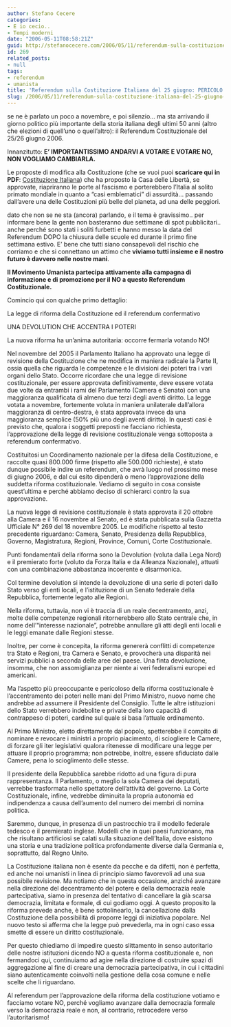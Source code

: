 ```yaml
---
author: Stefano Cecere
categories:
- E io cecio..
- Tempi moderni
date: "2006-05-11T08:58:21Z"
guid: http://stefanocecere.com/2006/05/11/referendum-sulla-costituzione-italiana-del-25-giugno-pericolo/
id: 269
related_posts:
- null
tags:
- referendum
- umanista
title: 'Referendum sulla Costituzione Italiana del 25 giugno: PERICOLO!'
slug: /2006/05/11/referendum-sulla-costituzione-italiana-del-25-giugno-pericolo/
---
```


se ne è parlato un poco a novembre, e poi silenzio&#8230; ma sta arrivando il giorno politico più importante della storia italiana degli ultimi 50 anni (altro che elezioni di quell&#8217;uno o quell&#8217;altro): il Referendum Costituzionale del 25/26 giugno 2006.

Innanzitutto: **E&#8217; IMPORTANTISSIMO ANDARVI A VOTARE E VOTARE NO, NON VOGLIAMO CAMBIARLA.**

<img src='/wp-content/italia_stropicciata.jpg' alt='' align='left' />Le proposte di modifica alla Costituzione (che se vuoi puoi **scaricare qui in PDF**: [Costituzione Italiana](/wp-content/costituzione_italiana.pdf "Costituzione Italiana")) che ha proposto la Casa delle Libertà, se approvate, riapriranno le porte al fascismo e porterebbero l&#8217;Italia al solito primato mondiale in quanto a &#8220;casi emblematici&#8221; di assurdità&#8230; passando dall&#8217;avere una delle Costituzioni più belle del pianeta, ad una delle peggiori.

dato che non se ne sta (ancora) parlando, e il tema è gravissimo.. per informare bene la gente non basteranno due settimane di spot pubblicitari.. anche perché sono stati i soliti furbetti e hanno messo la data del Referendum DOPO la chiusura delle scuole ed durante il primo fine settimana estivo. E&#8217; bene che tutti siano consapevoli del rischio che corriamo e che si connettano un attimo che **viviamo tutti insieme e il nostro futuro è davvero nelle nostre mani**.

**Il Movimento Umanista partecipa attivamente alla campagna di informazione e di promozione per il NO a questo Referendum Costituzionale.**
  
Comincio qui con qualche primo dettaglio:

La legge di riforma della Costituzione ed il referendum confermativo
  
UNA DEVOLUTION CHE ACCENTRA I POTERI
  
La nuova riforma ha un’anima autoritaria: occorre fermarla votando NO!

Nel novembre del 2005 il Parlamento Italiano ha approvato una legge di revisione della Costituzione che ne modifica in maniera radicale la Parte II, ossia quella che riguarda le competenze e le divisioni dei poteri tra i vari organi dello Stato. Occorre ricordare che una legge di revisione costituzionale, per essere approvata definitivamente, deve essere votata due volte da entrambi i rami del Parlamento (Camera e Senato) con una maggioranza qualificata di almeno due terzi degli aventi diritto. La legge votata a novembre, fortemente voluta in maniera unilaterale dall’allora maggioranza di centro-destra, è stata approvata invece da una maggioranza semplice (50% più uno degli aventi diritto). In questi casi è previsto che, qualora i soggetti preposti ne facciano richiesta, l’approvazione della legge di revisione costituzionale venga sottoposta a referendum confermativo.
   
Costituitosi un Coordinamento nazionale per la difesa della Costituzione, e raccolte quasi 800.000 firme (rispetto alle 500.000 richieste), è stato dunque possibile indire un referendum, che avrà luogo nel prossimo mese di giugno 2006, e dal cui esito dipenderà o meno l’approvazione della suddetta riforma costituzionale. Vediamo di seguito in cosa consiste quest’ultima e perché abbiamo deciso di schierarci contro la sua approvazione.
   
La nuova legge di revisione costituzionale è stata approvata il 20 ottobre alla Camera e il 16 novembre al Senato, ed è stata pubblicata sulla Gazzetta Ufficiale N° 269 del 18 novembre 2005. Le modifiche rispetto al testo precedente riguardano: Camera, Senato, Presidenza della Repubblica, Governo, Magistratura, Regioni, Province, Comuni, Corte Costituzionale.
   
Punti fondamentali della riforma sono la Devolution (voluta dalla Lega Nord) e il premierato forte (voluto da Forza Italia e da Alleanza Nazionale), attuati con una combinazione abbastanza incoerente e disarmonica.
   
Col termine devolution si intende la devoluzione di una serie di poteri dallo Stato verso gli enti locali, e l’istituzione di un Senato federale della Repubblica, fortemente legato alle Regioni.
   
Nella riforma, tuttavia, non vi è traccia di un reale decentramento, anzi, molte delle competenze regionali ritornerebbero allo Stato centrale che, in nome dell’“interesse nazionale”, potrebbe annullare gli atti degli enti locali e le leggi emanate dalle Regioni stesse.
   
Inoltre, per come è concepita, la riforma genererà conflitti di competenze tra Stato e Regioni, tra Camera e Senato, e provocherà una disparità nei servizi pubblici a seconda delle aree del paese. Una finta devoluzione, insomma, che non assomiglianza per niente ai veri federalismi europei ed americani.
   
Ma l’aspetto più preoccupante e pericoloso della riforma costituzionale è l’accentramento dei poteri nelle mani del Primo Ministro, nuovo nome che andrebbe ad assumere il Presidente del Consiglio. Tutte le altre istituzioni dello Stato verrebbero indebolite e private della loro capacità di contrappeso di poteri, cardine sul quale si basa l’attuale ordinamento.
   
Al Primo Ministro, eletto direttamente dal popolo, spetterebbe il compito di nominare e revocare i ministri a proprio piacimento, di sciogliere le Camere, di forzare gli iter legislativi qualora ritenesse di modificare una legge per attuare il proprio programma; non potrebbe, inoltre, essere sfiduciato dalle Camere, pena lo scioglimento delle stesse.
   
Il presidente della Repubblica sarebbe ridotto ad una figura di pura rappresentanza. Il Parlamento, o meglio la sola Camera dei deputati, verrebbe trasformata nello spettatore dell’attività del governo. La Corte Costituzionale, infine, vedrebbe diminuita la propria autonomia ed indipendenza a causa dell’aumento del numero dei membri di nomina politica.
   
Saremmo, dunque, in presenza di un pastrocchio tra il modello federale tedesco e il premierato inglese. Modelli che in quei paesi funzionano, ma che risultano artificiosi se calati sulla situazione dell’Italia, dove esistono una storia e una tradizione politica profondamente diverse dalla Germania e, soprattutto, dal Regno Unito.
   
La Costituzione italiana non è esente da pecche e da difetti, non è perfetta, ed anche noi umanisti in linea di principio siamo favorevoli ad una sua possibile revisione. Ma notiamo che in questa occasione, anziché avanzare nella direzione del decentramento del potere e della democrazia reale partecipativa, siamo in presenza del tentativo di cancellare la già scarsa democrazia, limitata e formale, di cui godiamo oggi. A questo proposito la riforma prevede anche, è bene sottolinearlo, la cancellazione dalla Costituzione della possibilità di proporre leggi di iniziativa popolare. Nel nuovo testo si afferma che la legge può prevederla, ma in ogni caso essa smette di essere un diritto costituzionale.
   
Per questo chiediamo di impedire questo slittamento in senso autoritario delle nostre istituzioni dicendo NO a questa riforma costituzionale e, non fermandoci qui, continuiamo ad agire nella direzione di costruire spazi di aggregazione al fine di creare una democrazia partecipativa, in cui i cittadini siano autenticamente coinvolti nella gestione della cosa comune e nelle scelte che li riguardano.
   
Al referendum per l’approvazione della riforma della costituzione votiamo e facciamo votare NO, perché vogliamo avanzare dalla democrazia formale verso la democrazia reale e non, al contrario, retrocedere verso l’autoritarismo!